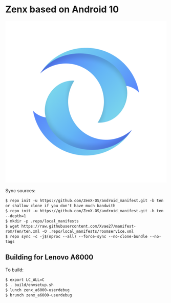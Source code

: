 # Zenx based on Android 10

<p align="center">
<img src="https://github.com/ZenX-OS/XDA/blob/master/Images/ZenX-OS_logo.png" >
</p>

Sync sources:

    $ repo init -u https://github.com/ZenX-OS/android_manifest.git -b ten
	or shallow clone if you don't have much bandwith
    $ repo init -u https://github.com/ZenX-OS/android_manifest.git -b ten  --depth=1
    $ mkdir -p .repo/local_manifests
    $ wget https://raw.githubusercontent.com/Xvae27/manifest-rom/Ten/ten.xml -O .repo/local_manifests/roomservice.xml
    $ repo sync -c -j$(nproc --all) --force-sync --no-clone-bundle --no-tags

Building for Lenovo A6000
---------------

To build:

    $ export LC_ALL=C
    $ . build/envsetup.sh
    $ lunch zenx_a6000-userdebug
    $ brunch zenx_a6000-userdebug
